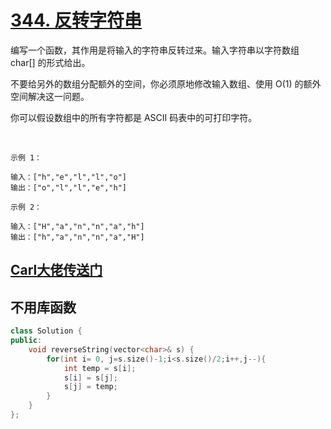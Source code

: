 # [344. 反转字符串](https://leetcode-cn.com/problems/reverse-string/)

编写一个函数，其作用是将输入的字符串反转过来。输入字符串以字符数组 char[] 的形式给出。

不要给另外的数组分配额外的空间，你必须原地修改输入数组、使用 O(1) 的额外空间解决这一问题。

你可以假设数组中的所有字符都是 ASCII 码表中的可打印字符。

 
```
示例 1：

输入：["h","e","l","l","o"]
输出：["o","l","l","e","h"]
```
```
示例 2：

输入：["H","a","n","n","a","h"]
输出：["h","a","n","n","a","H"]
```

## [Carl大佬传送门](https://mp.weixin.qq.com/s?__biz=MzUxNjY5NTYxNA==&mid=2247484360&idx=1&sn=8082140e81c1fbfbcf31505df302cc4a&chksm=f9a23099ced5b98f5ef5a26e593f9f3be2cbac3619d17460fe35706f0265c0a030196505370f&scene=126&sessionid=1599092224&key=894f956096063b603939a2b68cf4be9c50d525bb9f906e85b422a62cb6aec844598c243f74db84a3e4ca95fae268bfc35f5d6099d87d0e70ade266495d63e392ffc1635176b8be833e743e37e57ff7e0ca59a580efcca23fe7f5b50e926638613b2fbf22bf73651595937f43d17603a4a6716edc15dd435cd1f11df256727408&ascene=1&uin=MTIwODE0NDM2Mw%3D%3D&devicetype=Windows+10+x64&version=62090529&lang=zh_CN&exportkey=ATRZAcZvwc47qTzgMuWz4%2BQ%3D&pass_ticket=b7EdxwZ9mS8%2BcvTDhdjW4q%2FS03mWLrd7wHGoErwD0aClce3Z2zoIZocp53sKulbn)
## 不用库函数


```C++
class Solution {
public:
    void reverseString(vector<char>& s) {
        for(int i= 0, j=s.size()-1;i<s.size()/2;i++,j--){
            int temp = s[i];
            s[i] = s[j];
            s[j] = temp;
        }
    }
};
```
